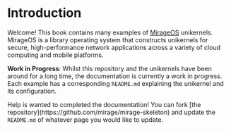 # Introduction

Welcome! This book contains many examples of [MirageOS](https://mirage.io) unikernels. MirageOS is a library operating system that constructs unikernels for secure, high-performance network applications across a variety of cloud computing and mobile platforms.

<div class="warning">
<strong>
  <p> Work in Progress</strong>: Whilst this repository and the unikernels have been around for a long time, the documentation is currently a work in progress. Each example has a corresponding <code>README.md</code> explaining the unikernel and its configuration.</p>
  <p>Help is wanted to completed the documentation! You can fork [the repository](https://github.com/mirage/mirage-skeleton) and update the <code>README.md</code> of whatever page you would like to update.</p>
</div>
